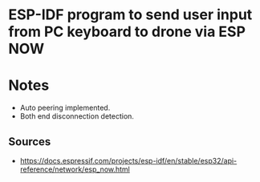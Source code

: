 # ESP-IDF program to send user input from PC keyboard to drone via ESP NOW

# Notes
* Auto peering implemented.
* Both end disconnection detection.

## Sources
* https://docs.espressif.com/projects/esp-idf/en/stable/esp32/api-reference/network/esp_now.html